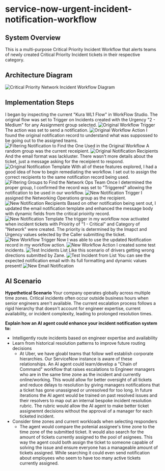 # service-now-urgent-incident-notification-workflow

## System Overview
This is a multi-purpose Critical Priority Incident Workflow that alerts teams of newly created Critical Priority Incident tickets in their respective category. 

## Architecture Diagram
![Critical Priority Network Incident Workflow Diagram](https://raw.githubusercontent.com/joesghub/service-now-urgent-incident-notification-workflow/refs/heads/main/screenshots/Critical%20Priority%20Network%20Incident%20Workflow%20Diagram.png)

## Implementation Steps
I began by inspecting the current "Kura WL1 Flow" in WorkFlow Studio. The original flow was set to Trigger on Incidents created with the Urgency "2 - Medium" for any Assignment group selected.
![Original Workflow Trigger](https://github.com/joesghub/service-now-urgent-incident-notification-workflow/blob/main/screenshots/og%20Kura%20WL1%20Flow%20-%20Trigger.png?raw=true)
The action was set to send a notification. 
![Original Workflow Action](https://github.com/joesghub/service-now-urgent-incident-notification-workflow/blob/main/screenshots/og%20Kura%20WL1%20Flow%20-%20Action.png?raw=true)
I found the original notification record to understand what was suppossed to be going out to the assigned teams.
![Filtering Notification to Find the One Used in the Original Workflow](https://github.com/joesghub/service-now-urgent-incident-notification-workflow/blob/main/screenshots/filtering%20for%20Notifications.png?raw=true)
A random group was the current receipient. 
![Original Notification Recipients](https://github.com/joesghub/service-now-urgent-incident-notification-workflow/blob/main/screenshots/og%20Notification%20recipients.png?raw=true)
And the email format was lackluster. There wasn't more details about the ticket, just a message asking for the receipient to respond.
![Original Notification Template](https://github.com/joesghub/service-now-urgent-incident-notification-workflow/blob/main/screenshots/og%20Notification%20email%20template.png?raw=true)
With all of these features explored, I had a good idea of how to begin remediating the workflow. I set out to assign the correct recipients to the same notification record being used.
![Filtering Groups to Find the Network Ops Team](https://github.com/joesghub/service-now-urgent-incident-notification-workflow/blob/main/screenshots/filtering%20for%20groups.png?raw=true)
Once I determined the proper group, I confirmed the record was set to "Triggered" allowing the notification to be used in our workflow.
![New Notification Trigger](https://github.com/joesghub/service-now-urgent-incident-notification-workflow/blob/main/screenshots/new%20Notification%20same%20trigger.png?raw=true)
I assigned the Networking Operations group as the recipient.
![New Notification Recipients](https://github.com/joesghub/service-now-urgent-incident-notification-workflow/blob/main/screenshots/new%20Notif%20recipients.png?raw=true)
Based on other notification being sent out, I updated the email notification template and enhanced the message body with dynamic fields from the critical prioirity record.
![New Notification Template](https://github.com/joesghub/service-now-urgent-incident-notification-workflow/blob/main/screenshots/new%20Notif%20email%20temp.png?raw=true)
The trigger in my workflow now activated when incident tickets with Prioirity of "1 - Critical" and Category of "Network" were created. The priority is determined by the Imapct and Urgency values selected by the Caller submitting the ticket. 
![New Workflow Trigger](https://github.com/joesghub/service-now-urgent-incident-notification-workflow/blob/main/screenshots/new%20flow%20trigger.png?raw=true)
Now I was able to use the updated Notification record in my workflow action. 
![New Workflow Action](https://github.com/joesghub/service-now-urgent-incident-notification-workflow/blob/main/screenshots/new%20flow%20action.png?raw=true)
I created some test incidents.
![Test Incidents List](https://github.com/joesghub/service-now-urgent-incident-notification-workflow/blob/main/screenshots/test%20incident%20list.png?raw=true)
Like this scenario of drivers getting wrong directions submitted by Zane.
![Test Incident from List](https://github.com/joesghub/service-now-urgent-incident-notification-workflow/blob/main/screenshots/test%20incident%20four.png?raw=true)
You can see the expected notification email with its full formatting and dynamic values present!
![New Email Notification](https://github.com/joesghub/service-now-urgent-incident-notification-workflow/blob/main/screenshots/new%20notif%20email.png?raw=true)

## AI Scenario
**Hypothetical Scenario**
Your company operates globally across multiple time zones. Critical incidents often occur outside business hours when senior engineers aren't available. The current escalation process follows a rigid hierarchy that doesn't account for engineer expertise, current availability, or incident complexity, leading to prolonged resolution times.

**Explain how an AI agent could enhance your incident notification system to:**
- Intelligently route incidents based on engineer expertise and availability
- Learn from historical resolution patterns to improve future routing decisions
  - At Uber, we have gloabl teams that follow well establish corporate hierarchies. Our ServiceNow instance is aware of these relationships. An AI agent could learn/develop a "Chain of Command" workflow that raises escalations to Engineer managers who are in the same time zone as the incident and currently online/working. This would allow for better oversight of all tickets and reduce delays to resolution by giving managers notifications that a ticket has gone unassigned or unresolved for too long. In future iterations the AI agent would be trained on past resolved issues and their resolvers to map out an internal bespoke incident resolution rubric. The rubric would allow the AI agent to make better ticket assignemnt decisions without the approval of a manager for each ticketed incident. 
- Consider time zones and current workloads when selecting responders
  - The agent would compare the potenial assignee's time zone to the time zone of the submitted ticket. It would also search for the amount of tickets currently assigned to the pool of asignees. This way the agent could both assign the ticket to someone capable of solving the issue and ensure everyone has a manageable amount of tickets assigned. While searching it could even send notification about employees who seem to have too many active tickets currently assigned. 

  
